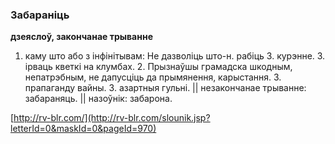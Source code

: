 ### Забараніць
**дзеяслоў, закончанае трыванне**

1. каму што або з інфінітывам: Не дазволіць што-н. рабіць 3. курэнне. З. ірваць кветкі на клумбах. 2. Прызнаўшы грамадска шкодным, непатрэбным, не дапусціць да прымянення, карыстання. З. прапаганду вайны. З. азартныя гульні. || незакончанае трыванне: забараняць. || назоўнік: забарона.

<a rel="author">[http://rv-blr.com/](http://rv-blr.com/slounik.jsp?letterId=0&maskId=0&pageId=970)</a>
